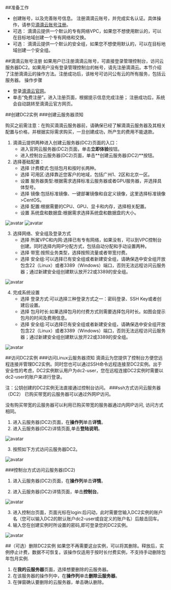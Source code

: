 ##准备工作
- 创建账号，以及完善账号信息。
注册滴滴云账号，并完成实名认证。具体操作，请参见[滴滴云账号注册](#anchorTarget)。
- 可选： 滴滴云提供一个默认的专有网络VPC，如果您不想使用默认的，可以在目标地域创建一个专有网络和交换。
- 可选： 滴滴云提供一个默认的安全组，如果您不想使用默认的，可以在目标地域创建一个安全组。

##滴滴云账号注册<span id="anchorTarget"></span>
如果用户已注册滴滴云账号，可直接登录管理控制台，访问云服务器DC2。如果用户没有登录管理控制台的帐号，请先注册滴滴云。本节介绍了注册滴滴云的操作方法。注册成功后，该帐号可访问公有云的所有服务，包括云服务器。
操作步骤
- 登录[滴滴云官网](http://www.didiyun.com/)。
- 单击“免费注册”。进入注册页面，根据提示信息完成注册； 注册成功后，系统会自动跳转至滴滴云官方网页。

##创建DC2实例
###创建云服务器须知

购买之前需注意：在购买滴滴云服务器前，请确保已经了解滴滴云服务器及其相关配置与价格，并根据实际需求购买，一旦创建成功，所产生的费用不能退款。
1. 滴滴云提供两种进入创建云服务器(DC2)页面的入口：
     - 进入官网云服务器(DC2)页面，单击**立即体验**按钮。
     - 进入控制台云服务器(DC2)页面，单击**创建云服务器(DC2)**按钮。 
2. 选择基础配置：
     - 选择 计费模式:包括包月和按时长两种。
     - 选择 可用区:选择靠近您客户的地域，包括广州1、2区和北京一区。
     - 设置 服务器类型:根据需求选择标准云服务器或者GPU服务器，并选择具体型号。
     - 选择 镜像:包括标准镜像、一键部署镜像和自定义镜像，这里选择标准镜像>CentOS。
     - 选择 配置:根据需要的CPU、GPU、显卡和内存，选择相关配置。
     - 设置 系统盘和数据盘:根据需求选择系统盘和数据盘的大小。

 ![avatar](./picture/2.3.1.1.png)
 ![avatar](./picture/2.3.1.2.png)

3. 选择网络、安全组及登录方式
     - 选择 所属VPC和内网:选择已有专有网络，如果没有，可以到VPC控制台创建。同时选择内网IP分配方式，包括自动分配和手动设置两种。
     - 选择 带宽:按照业务类型，选择按照流量或者带宽付费。
     - 选择 安全组:可以选择已有安全组或者新建安全组，请确保选中安全组开放包含22（Linux）或者3389（Windows）端口，否则无法远程访问云服务器；通过新建安全组创建默认放开22或3389的安全组。

 ![avatar](./picture/2.3.2.png)

4. 完成系统设置
     - 选择 登录方式:可以选择三种登录方式之一：密码登录、SSH Key或者创建后设置。
     - 选择 包月时长:如果选择包月的付费方式则需要选择包月时长。如图会提示包月的时间及费用信息。
     - 选择 安全组:可以选择已有安全组或者新建安全组，请确保选中安全组开放包含22（Linux）或者3389（Windows）端口，否则无法远程访问云服务器；通过新建安全组创建默认放开22或3389的安全组。

 ![avatar](./picture/2.3.3.png)
    
##访问DC2实例
###访问Linux云服务器须知
滴滴云为您提供了控制台方便您远程连接并管理DC2实例。同时您也可以通过SSH命令远程连接至DC2实例。出于安全性的考虑，DC2实例默认用户为dc2-user，您在远程连接DC2实例时需要以dc2-user的账户来进行登录。

注：公钥创建的DC2实例无法直接通过控制台访问。
###ssh方式访问云服务器（DC2）
已购买带宽的云服务器可以通过外网IP访问。

没有购买带宽的云服务器可以利用已购买带宽的服务器通过内网IP访问, 访问方式相同。

1. 进入云服务器(DC2)页面，在**操作列**单击**详情**。
2. 进入云服务器(DC2)详情页面,单击**登陆说明**。

 ![avatar](./picture/2.4.1.png)

3. 按照如下方式访问云服务器DC2。

![avatar](./picture/2.4.2.png)
 
###控制台方式访问云服务器(DC2)

1. 进入云服务器(DC2)页面，在**操作列**单击**详情**。

2. 进入云服务器(DC2)详情页面，单击**控制台**。

![avatar](./picture/2.4.3.png) 

3. 进入控制台页面，页面光标在login:后闪动，此时需要您输入DC2实例的账户名（您可以输入DC2的默认账户dc2-user或自定义的账户名）后敲击回车。
4. 输入您在创建实例时所设置的密码,即可登录您的DC2实例。

![avatar](./picture/2.4.4.png)
  
##（可选）删除DC2实例
如果您不再需要这台实例，可以将其删除。释放后，实例停止计费，数据不可恢复。该操作仅适用于按时长付费实例，不支持手动删除包年包月实例.

1. 在**我的云服务器**页面，选择想要删除的云服务器。
2. 在该服务器的操作列中，在**操作列**单击**删除云服务器**。　
3. 在弹窗确认要删除的云服务器，单击确认删除。

